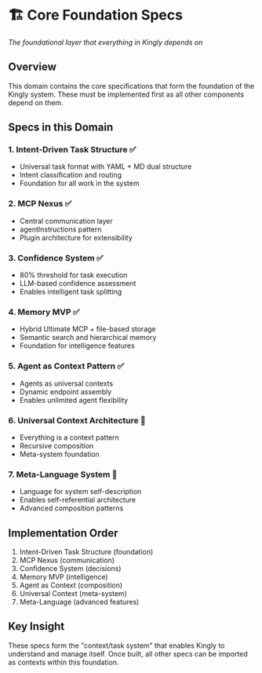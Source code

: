 # 🏗️ Core Foundation Specs

*The foundational layer that everything in Kingly depends on*

## Overview

This domain contains the core specifications that form the foundation of the Kingly system. These must be implemented first as all other components depend on them.

## Specs in this Domain

### 1. **Intent-Driven Task Structure** ✅
- Universal task format with YAML + MD dual structure
- Intent classification and routing
- Foundation for all work in the system

### 2. **MCP Nexus** ✅
- Central communication layer
- agentInstructions pattern
- Plugin architecture for extensibility

### 3. **Confidence System** ✅
- 80% threshold for task execution
- LLM-based confidence assessment
- Enables intelligent task splitting

### 4. **Memory MVP** ✅
- Hybrid Ultimate MCP + file-based storage
- Semantic search and hierarchical memory
- Foundation for intelligence features

### 5. **Agent as Context Pattern** ✅
- Agents as universal contexts
- Dynamic endpoint assembly
- Enables unlimited agent flexibility

### 6. **Universal Context Architecture** 🔄
- Everything is a context pattern
- Recursive composition
- Meta-system foundation

### 7. **Meta-Language System** 🔄
- Language for system self-description
- Enables self-referential architecture
- Advanced composition patterns

## Implementation Order

1. Intent-Driven Task Structure (foundation)
2. MCP Nexus (communication)
3. Confidence System (decisions)
4. Memory MVP (intelligence)
5. Agent as Context (composition)
6. Universal Context (meta-system)
7. Meta-Language (advanced features)

## Key Insight

These specs form the "context/task system" that enables Kingly to understand and manage itself. Once built, all other specs can be imported as contexts within this foundation.